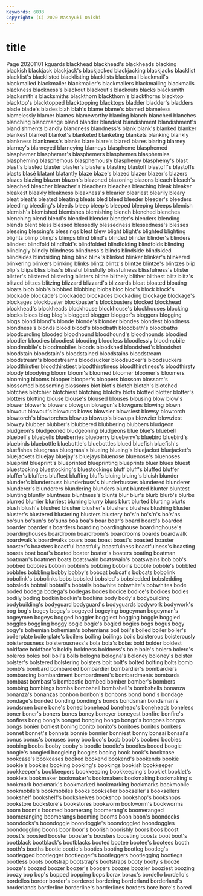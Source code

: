 ```yaml
---
Keywords: 6833
Copyright: (C) 2020 Masayuki Onishi
---
```


# title
Page 20201101
kguards blackhead blackhead's blackheads blacking
blackish blackjack blackjack's blackjacked blackjacking blackjacks blacklist blacklist's blacklisted blacklisting
blacklists blackmail blackmail's blackmailed blackmailer blackmailer's blackmailers blackmailing blackmails blackness
blackness's blackout blackout's blackouts blacks blacksmith blacksmith's blacksmiths blackthorn blackthorn's
blackthorns blacktop blacktop's blacktopped blacktopping blacktops bladder bladder's bladders blade
blade's blades blah blah's blame blame's blamed blameless blamelessly blamer
blames blameworthy blaming blanch blanched blanches blanching blancmange bland blander
blandest blandishment blandishment's blandishments blandly blandness blandness's blank blank's blanked
blanker blankest blanket blanket's blanketed blanketing blankets blanking blankly blankness
blankness's blanks blare blare's blared blares blaring blarney blarney's blarneyed
blarneying blarneys blaspheme blasphemed blasphemer blasphemer's blasphemers blasphemes blasphemies blaspheming
blasphemous blasphemously blasphemy blasphemy's blast blast's blasted blaster blaster's blasters
blasting blastoff blastoff's blastoffs blasts blasé blatant blatantly blaze blaze's
blazed blazer blazer's blazers blazes blazing blazon blazon's blazoned blazoning
blazons bleach bleach's bleached bleacher bleacher's bleachers bleaches bleaching bleak
bleaker bleakest bleakly bleakness bleakness's blearier bleariest blearily bleary bleat
bleat's bleated bleating bleats bled bleed bleeder bleeder's bleeders bleeding
bleeding's bleeds bleep bleep's bleeped bleeping bleeps blemish blemish's blemished
blemishes blemishing blench blenched blenches blenching blend blend's blended blender
blender's blenders blending blends blent bless blessed blessedly blessedness blessedness's
blesses blessing blessing's blessings blest blew blight blight's blighted blighting
blights blimp blimp's blimps blind blind's blinded blinder blinder's blinders
blindest blindfold blindfold's blindfolded blindfolding blindfolds blinding blindingly blindly blindness
blindness's blinds blindside blindsided blindsides blindsiding bling blink blink's blinked
blinker blinker's blinkered blinkering blinkers blinking blinks blintz blintz's blintze
blintze's blintzes blip blip's blips bliss bliss's blissful blissfully blissfulness
blissfulness's blister blister's blistered blistering blisters blithe blithely blither blithest
blitz blitz's blitzed blitzes blitzing blizzard blizzard's blizzards bloat bloated
bloating bloats blob blob's blobbed blobbing blobs bloc bloc's block
block's blockade blockade's blockaded blockades blockading blockage blockage's blockages blockbuster
blockbuster's blockbusters blocked blockhead blockhead's blockheads blockhouse blockhouse's blockhouses blocking
blocks blocs blog blog's blogged blogger blogger's bloggers blogging blogs
blond blond's blonde blonde's blonder blondes blondest blondness blondness's blonds
blood blood's bloodbath bloodbath's bloodbaths bloodcurdling blooded bloodhound bloodhound's bloodhounds
bloodied bloodier bloodies bloodiest blooding bloodless bloodlessly bloodmobile bloodmobile's bloodmobiles
bloods bloodshed bloodshed's bloodshot bloodstain bloodstain's bloodstained bloodstains bloodstream bloodstream's
bloodstreams bloodsucker bloodsucker's bloodsuckers bloodthirstier bloodthirstiest bloodthirstiness bloodthirstiness's bloodthirsty bloody
bloodying bloom bloom's bloomed bloomer bloomer's bloomers blooming blooms blooper
blooper's bloopers blossom blossom's blossomed blossoming blossoms blot blot's blotch
blotch's blotched blotches blotchier blotchiest blotching blotchy blots blotted blotter
blotter's blotters blotting blouse blouse's bloused blouses blousing blow blow's
blower blower's blowers blowgun blowgun's blowguns blowing blown blowout blowout's
blowouts blows blowsier blowsiest blowsy blowtorch blowtorch's blowtorches blowup blowup's
blowups blowzier blowziest blowzy blubber blubber's blubbered blubbering blubbers bludgeon
bludgeon's bludgeoned bludgeoning bludgeons blue blue's bluebell bluebell's bluebells blueberries
blueberry blueberry's bluebird bluebird's bluebirds bluebottle bluebottle's bluebottles blued bluefish
bluefish's bluefishes bluegrass bluegrass's blueing blueing's bluejacket bluejacket's bluejackets bluejay
bluejay's bluejays bluenose bluenose's bluenoses blueprint blueprint's blueprinted blueprinting blueprints
bluer blues bluest bluestocking bluestocking's bluestockings bluff bluff's bluffed bluffer
bluffer's bluffers bluffest bluffing bluffs bluing bluing's bluish blunder blunder's
blunderbuss blunderbuss's blunderbusses blundered blunderer blunderer's blunderers blundering blunders blunt
blunted blunter bluntest blunting bluntly bluntness bluntness's blunts blur blur's
blurb blurb's blurbs blurred blurrier blurriest blurring blurry blurs blurt
blurted blurting blurts blush blush's blushed blusher blusher's blushers blushes
blushing bluster bluster's blustered blustering blusters blustery bo's'n bo's'n's bo's'ns
bo'sun bo'sun's bo'suns boa boa's boar boar's board board's boarded
boarder boarder's boarders boarding boardinghouse boardinghouse's boardinghouses boardroom boardroom's boardrooms
boards boardwalk boardwalk's boardwalks boars boas boast boast's boasted boaster
boaster's boasters boastful boastfully boastfulness boastfulness's boasting boasts boat boat's
boated boater boater's boaters boating boatman boatman's boatmen boats boatswain
boatswain's boatswains bob bob's bobbed bobbies bobbin bobbin's bobbing bobbins
bobble bobble's bobbled bobbles bobbling bobby bobby's bobcat bobcat's bobcats
bobolink bobolink's bobolinks bobs bobsled bobsled's bobsledded bobsledding bobsleds bobtail
bobtail's bobtails bobwhite bobwhite's bobwhites bode boded bodega bodega's bodegas
bodes bodice bodice's bodices bodies bodily boding bodkin bodkin's bodkins
body body's bodybuilding bodybuilding's bodyguard bodyguard's bodyguards bodywork bodywork's bog
bog's bogey bogey's bogeyed bogeying bogeyman bogeyman's bogeymen bogeys bogged
boggier boggiest bogging boggle boggled boggles boggling boggy bogie bogie's
bogied bogies bogs bogus bogy bogy's bohemian bohemian's bohemians boil
boil's boiled boiler boiler's boilerplate boilerplate's boilers boiling boilings boils
boisterous boisterously boisterousness boisterousness's bola bola's bolas bold bolder boldest
boldface boldface's boldly boldness boldness's bole bole's bolero bolero's boleros
boles boll boll's bolls bologna bologna's boloney boloney's bolster bolster's
bolstered bolstering bolsters bolt bolt's bolted bolting bolts bomb bomb's
bombard bombarded bombardier bombardier's bombardiers bombarding bombardment bombardment's bombardments bombards
bombast bombast's bombastic bombed bomber bomber's bombers bombing bombings bombs
bombshell bombshell's bombshells bonanza bonanza's bonanzas bonbon bonbon's bonbons bond
bond's bondage bondage's bonded bonding bonding's bonds bondsman bondsman's bondsmen
bone bone's boned bonehead bonehead's boneheads boneless boner boner's boners
bones boney boneyer boneyest bonfire bonfire's bonfires bong bong's bonged
bonging bongo bongo's bongoes bongos bongs bonier boniest boning bonito
bonito's bonitoes bonitos bonkers bonnet bonnet's bonnets bonnie bonnier bonniest
bonny bonsai bonsai's bonus bonus's bonuses bony boo boo's boob
boob's boobed boobies boobing boobs booby booby's boodle boodle's boodles
booed boogie boogie's boogied boogieing boogies booing book book's bookcase
bookcase's bookcases booked bookend bookend's bookends bookie bookie's bookies booking
booking's bookings bookish bookkeeper bookkeeper's bookkeepers bookkeeping bookkeeping's booklet booklet's
booklets bookmaker bookmaker's bookmakers bookmaking bookmaking's bookmark bookmark's bookmarked bookmarking
bookmarks bookmobile bookmobile's bookmobiles books bookseller bookseller's booksellers bookshelf bookshelf's
bookshelves bookshop bookshop's bookshops bookstore bookstore's bookstores bookworm bookworm's bookworms
boom boom's boomed boomerang boomerang's boomeranged boomeranging boomerangs booming booms
boon boon's boondocks boondocks's boondoggle boondoggle's boondoggled boondoggles boondoggling boons
boor boor's boorish boorishly boors boos boost boost's boosted booster
booster's boosters boosting boosts boot boot's bootblack bootblack's bootblacks booted
bootee bootee's bootees booth booth's booths bootie bootie's booties booting
bootleg bootleg's bootlegged bootlegger bootlegger's bootleggers bootlegging bootlegs bootless boots
bootstrap bootstrap's bootstraps booty booty's booze booze's boozed boozer boozer's
boozers boozes boozier booziest boozing boozy bop bop's bopped bopping
bops borax borax's bordello bordello's bordellos border border's bordered bordering
borderland borderland's borderlands borderline borderline's borderlines borders bore bore's bored
